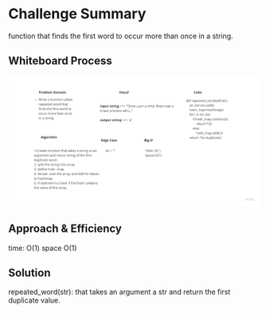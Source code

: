 # Challenge Summary

function that finds the first word to occur more than once in a string.

## Whiteboard Process
![hashmap](hashmap.jpg)

## Approach & Efficiency

time: O(1)
space O(1)

## Solution

repeated_word(str): that takes an argument a str and return the first duplicate value.
